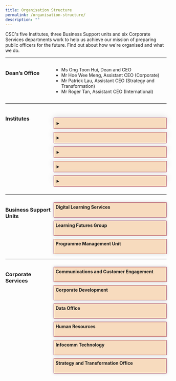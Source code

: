 ```yaml
---
title: Organisation Structure
permalink: /organisation-structure/
description: ""
---
```

<style>
.hidecontent {
	 display: none;
	
	}
	
	.Label_alignment {
	 padding-left:10px
	
	}
	
#myaccordion label {
	
	display: block;
	padding:5px;
	margin: 10px 0px 1px 0px;
	cursor: pointer;
	background: #f7dbbe;
	font-weight: bold ;
	transition: ease .5s;
	min-height:35px;
	border: 1px solid #9F2943;
	box-shadow: 0 0 10px #d4d4d4
	
	}
	
	#myaccordion label:hover{
		background :#F68B1F;
	  color: white;
	
	}
	
	.accordioncontent {
		/* box-shadow: 0px 0px 20px #d4d4d4; */
		padding: 10px 25px;
	  /* border: 1px solid #d4d4d4; */
	}
	
	#myaccordion input:checked + label + .accordioncontent{
	  display: block;
	  web-kit animation: fadeIn 0.5s ease-out;
		-moz-animation: fadeIn 0.5s ease-out;
	  -o-animation: fadeIn 0.5s ease-out;
		animation: fadeIn 0.5s ease-out;
	
	
	}
	
	@-webkit-keyframes fadeIn {
		0%{
		display: none;
		opacity: 0;
	}
	1%{
		display: block;
		opacity: 0;
	}
	100%{
		display:block;
		opacity: 0;
	}
	}
	
.grid-container {
	  display: grid;
	  grid-template-columns:  30% 70%;
	 
	}

	.header-left {
		text-align: left;
	
	
	}

	.Accordion-Paragraph {
	 font-size: 1em;
	
	}
	
	<!-- After this is the new accordian CSS.-->

summary:hover{
	cursor: pointer;
	color: white;
	background-color: #F68B1F;
	
	}
	
summary {
	background-color: #f7dbbe;
	padding:8px;
	margin-bottom: -20px;
  border: 1px solid #9F2943;
	
	}
	
details[open] {
		background-color: #f7f0f0;
		border-bottom: 1px solid #9F2943;
		border-left: 1px solid #9F2943;
		border-right: 1px solid #9F2943;
	}
	

details {
	box-shadow: 0px 0px 20px #d4d4d4;
	margin-top: 30px;
	margin-bottom: 30px;
	}

</style>
<!-- Hello there this is a HTML comment-->

<p>CSC's five Institutes, three Business Support units and six Corporate Services departments work to help us achieve our mission of preparing public officers for the future. Find out about how we're organised and what we do.                         </p>

<hr>
<div class="grid-container">
<div class="grid-child-OS-1"><h3 class="header-left">Dean’s Office</h3></div>
<div class="grid-child-OS-2">
	<ul>
	<li>Ms Ong Toon Hui, Dean and CEO</li>
	<li>Mr Hoe Wee Meng, Assistant CEO (Corporate)</li>
	<li>Mr Patrick Lau, Assistant CEO (Strategy and Transformation)</li>
	<li>Mr Roger Tan, Assistant CEO (International)</li>

</ul>
</div>
</div>


<hr>
<div class="grid-container">
	<div class="grid-child-OS-1"><h3 class="header-left">Institutes</h3>
	</div>
	<div class="grid-child-OS-2">
		
		
<div id="myaccordion">
	<details><summary></summary></details>
	<details><summary></summary></details>
	<details><summary></summary></details>
	<details><summary></summary></details>
	<details><summary></summary></details>
		
</div>
		<!-- Institute of Leadership and Organisation development accordian is above. Institute of Public Administration and Management accordian is below.-->
			
</div>
	
<!-- Above is Institue of Public Administration and Management accordian. Below is the Institute of public sector leadership accordian.-->		
			
<!-- Above is the Institute of public sectors leadership accordian. Below is the Civil Service College International accordian-->
			
 
 </div>


<hr>
<div class="grid-container">
	<div class="grid-child-OS-1">
		<h3 class="header-left">Business Support Units</h3>
	 </div>
<div class="grid-child-OS-2">
	<!-- Below here will be the 3 Business Support unit accordians-->
	<div id="myaccordion">
			<input class="hidecontent" id="accordion6" type="checkbox">
			<label class="Label_alignment" for="accordion6">Digital Learning Services</label>
		<div class="accordioncontent hidecontent">
			<p class="Accordion-Paragraph">Drive and enable digital learning for an integrated and seamless learning experience.</p>
     </div>
	<!-- Above is the Digital Learning Services Accordian. Below is the Learning Futures Group accordian.-->
	<input class="hidecontent" id="accordion7" type="checkbox">
	<label class="Label_alignment" for="accordion7">Learning Futures Group</label>
		<div class="accordioncontent hidecontent">
			<p class="Accordion-Paragraph">Nurture conditions for continual experimentation and innovation in learning design and technology.</p>
     </div>
	<!-- Above is the Learning Futures Group accordian. Below is the Programme Management Unit accordian. -->
			<input class="hidecontent" id="accordion8" type="checkbox">
			<label class="Label_alignment" for="accordion8">Programme Management Unit</label>
		<div class="accordioncontent hidecontent">
			<p class="Accordion-Paragraph">Partner institutes to provide end-to-end administrative and logistics support for training programmes and other forms of learning interventions so that learners enjoy a seamless experience in their learning journey.</p>
	  	</div>	
   </div>
	</div>
</div>
	

<hr>
<div class="grid-container">
	<div class="grid-child-OS-1">
		<h3>Corporate Services</h3>
  </div>
	  <div class="grid-child-OS-2">
	<div id="myaccordion">
  <input type="checkbox" id="accordion9" class="hidecontent">
  <label for="accordion9" class="Label_alignment">Communications and Customer Engagement</label>
  <div class="accordioncontent hidecontent">
    <p class="Accordion-Paragraph">Steward corporate identity and customer intelligence, as well as communication and customer engagement with public agencies and public officers.</p>
  </div>

  <input type="checkbox" id="accordion10" class="hidecontent">
  <label for="accordion10" class="Label_alignment">Corporate Development</label>
  <div class="accordioncontent hidecontent">
    <p class="Accordion-Paragraph">Manage finance and procurement functions, estate and administrative matters, and resource centre.</p>
  </div>

  <input type="checkbox" id="accordion11" class="hidecontent">
  <label for="accordion11" class="Label_alignment">Data Office</label>
  <div class="accordioncontent hidecontent">
    <p class="Accordion-Paragraph">Strengthen data infrastructure and expedite the growth of data capabilities.</p>
  </div>

  <input type="checkbox" id="accordion12" class="hidecontent">
  <label for="accordion12" class="Label_alignment">Human Resources</label>
  <div class="accordioncontent hidecontent">
    <p class="Accordion-Paragraph">Nurture engaged and committed staff, develop professional competencies, promote best HR practices, and maintain sound corporate governance.</p>
  </div>

  <input type="checkbox" id="accordion13" class="hidecontent">
  <label for="accordion13" class="Label_alignment">Infocomm Technology</label>
  <div class="accordioncontent hidecontent">
    <p class="Accordion-Paragraph">Develop technical infrastructure and harness digital technology to boost business efficiency and deliver good customer experience.</p>
  </div>

  <input type="checkbox" id="accordion14" class="hidecontent">
  <label for="accordion14" class="Label_alignment">Strategy and Transformation Office</label>
  <div class="accordioncontent hidecontent">
    <p class="Accordion-Paragraph">Develop transformation strategy and roadmap, monitor progress of key projects and ensure alignment of College's resources, including strategy, data, and business model.</p>
  </div>
</div>






















	
	
	
	
		
		
		
		
</div><!-- This div tag is for the grid-child-os-2-->

</div><!-- This div tag is for the grid-container corporate services.-->